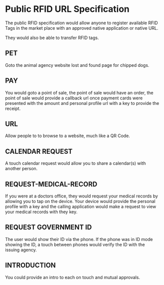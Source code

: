 # Public RFID URL Specification

The public RFID specification would allow anyone to register available RFID Tags in the market place with an approved native application or native URL.

They would also be able to transfer RFID tags.

## PET

Goto the animal agency website lost and found page for chipped dogs.

## PAY

You would goto a point of sale, the point of sale would have an order, the point of sale would provide a callback url once payment cards were presented with the amount and personal profile url with a key to provide the receipt.

## URL

Allow people to to browse to a website, much like a QR Code.

## CALENDAR REQUEST

A touch calendar request would allow you to share a calendar(s) with another person.

## REQUEST-MEDICAL-RECORD

If you were at a doctors office, they would request your medical records by allowing you to tap on the device. Your device would provide the personal profile with a key and the calling application would make a request to view your medical records with they key.

## REQUEST GOVERNMENT ID

The user would show their ID via the phone. If the phone was in ID mode showing the ID, a touch between phones would verify the ID with the issuing agency.

## INTRODUCTION

You could provide an intro to each on touch and mutual approvals.
